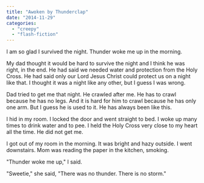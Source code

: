 ```yaml
---
title: "Awoken by Thunderclap"
date: "2014-11-29"
categories: 
  - "creepy"
  - "flash-fiction"
---
```


I am so glad I survived the night. Thunder woke me up in the morning.

My dad thought it would be hard to survive the night and I think he was right, in the end. He had said we needed water and protection from the Holy Cross. He had said only our Lord Jesus Christ could protect us on a night like that. I thought it was a night like any other, but I guess I was wrong.

Dad tried to get me that night. He crawled after me. He has to crawl because he has no legs. And it is hard for him to crawl because he has only one arm. But I guess he is used to it. He has always been like this.

I hid in my room. I locked the door and went straight to bed. I woke up many times to drink water and to pee. I held the Holy Cross very close to my heart all the time. He did not get me.

I got out of my room in the morning. It was bright and hazy outside. I went downstairs. Mom was reading the paper in the kitchen, smoking.

"Thunder woke me up," I said.

"Sweetie," she said, "There was no thunder. There is no storm."

